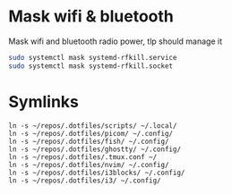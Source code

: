 # Mask wifi & bluetooth
Mask wifi and bluetooth radio power, tlp should manage it

```bash
sudo systemctl mask systemd-rfkill.service
sudo systemctl mask systemd-rfkill.socket
```

# Symlinks
```
ln -s ~/repos/.dotfiles/scripts/ ~/.local/
ln -s ~/repos/.dotfiles/picom/ ~/.config/
ln -s ~/repos/.dotfiles/fish/ ~/.config/
ln -s ~/repos/.dotfiles/ghostty/ ~/.config/
ln -s ~/repos/.dotfiles/.tmux.conf ~/
ln -s ~/repos/.dotfiles/nvim/ ~/.config/
ln -s ~/repos/.dotfiles/i3blocks/ ~/.config/
ln -s ~/repos/.dotfiles/i3/ ~/.config/
```
